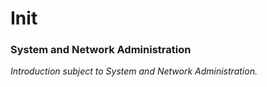 # Init
<h3>System and Network Administration</h3>
<em>Introduction subject to System and Network Administration.</em>
